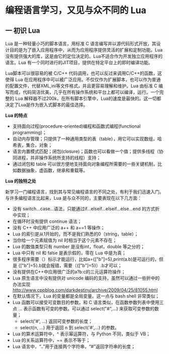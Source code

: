 # 编程语言学习，又见与众不同的 Lua

## 一 初识 Lua

Lua 是一种轻量小巧的脚本语言，用标准 C 语言编写并以源代码形式开放，其设计目的是为了嵌入应用程序中，从而为应用程序提供灵活的扩展和定制功能。Lua没有提供强大的库，这是由它的定位决定的。Lua不适合作为开发独立应用程序的语言。Lua 有一个同时进行的JIT项目，提供在特定平台上的即时编译功能。

Lua脚本可以很容易的被 C/C++ 代码调用，也可以反过来调用C/C++的函数，这使得 Lua 在应用程序中可以被广泛应用。不仅仅作为扩展脚本，也可以作为普通的配置文件，代替XML,ini等文件格式，并且更容易理解和维护。Lua 由标准 C 编写而成，代码简洁优美，几乎在所有操作系统和平台上都可以编译，运行。一个完整的 Lua 解释器不过200k，在所有脚本引擎中，Lua的速度是最快的。这一切都决定了Lua是作为嵌入式脚本的最佳选择。

**Lua 的特点**

- 支持面向过程(procedure-oriented)编程和函数式编程(functional programming)；
- 自动内存管理；只提供了一种通用类型的表（table），用它可以实现数组，哈希表，集合，对象；
- 语言内置模式匹配；闭包(closure)；函数也可以看做一个值；提供多线程（协同进程，并非操作系统所支持的线程）支持；
- 通过闭包和 table 可以很方便地支持面向对象编程所需要的一些关键机制，比如数据抽象，虚函数，继承和重载等。

**Lua 的独特之处**

新学习一门编程语言，找到其与常见编程语言的不同之处，有利于我们迅速入门。与许多编程语言比起来，Lua 是与众不同的，主要表现在以下几方面：

- 没有 switch...case...语法，只能通过if...elseif...elseif...else...end 的方式折中实现；
- 在循环时没有提供 continue 语法；
- 没有 C++ 中应用广泛的 a++ 和 a+=1 等操作；
- Lua 的索引是从1开始的，而不是我们熟悉的0（string，table）；
- 当你给一个元素赋值为 nil 时相当于这个元素不存在；
- Lua 的数值类型只有 number 是没有int，float，double 等之分的；
- Lua 中只有 nil 和 false 是表示假的，零在 Lua 中是为真；
- 很多程序需要（）标示才能运行，比如a={["b"]=5},print(a.b)是可运行的，但是 {["b"]=5}.b就会报错，需要（{["b"]=5}）.b才可以；
- 没有提供在C++中应用很广泛的a?b:c的三元运算符操作；
- Lua 原生语言中没有提供对 unicode 编码的支持，虽然可以通过一些折中的办法实现 http://www.cppblog.com/darkdestiny/archive/2009/04/25/81055.html
- 在默认情况下，Lua 的变量都是全局变量。这一点与 bash shell 非常类似；
- Lua 函数可以接受可变数目的参数，和 C 语言类似，在函数参数列表中使用三点 ... 表示函数有可变的参数。可以通过 select("#",...) 来获取可变参数的数量；
  - select('#', …) 返回可变参数的长度；
  - select(n, …) 用于返回 n 到 select('#',…) 的参数。
- Lua 的算术运算符中，^ 表示幂运算符，与 Python 不同，类似于 VB；
- Lua 的关系运算符中，~= 表示不等于；
- Lua 语言中，“..”用于连接两个字符串，“#”返回字符串的长度；